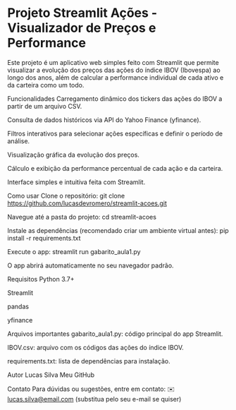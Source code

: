 # Projeto Streamlit Ações - Visualizador de Preços e Performance
Este projeto é um aplicativo web simples feito com Streamlit que permite visualizar a evolução dos preços das ações do índice IBOV (Ibovespa) ao longo dos anos, além de calcular a performance individual de cada ativo e da carteira como um todo.

Funcionalidades
Carregamento dinâmico dos tickers das ações do IBOV a partir de um arquivo CSV.

Consulta de dados históricos via API do Yahoo Finance (yfinance).

Filtros interativos para selecionar ações específicas e definir o período de análise.

Visualização gráfica da evolução dos preços.

Cálculo e exibição da performance percentual de cada ação e da carteira.

Interface simples e intuitiva feita com Streamlit.

Como usar
Clone o repositório:
git clone https://github.com/lucasdevromero/streamlit-acoes.git

Navegue até a pasta do projeto:
cd streamlit-acoes

Instale as dependências (recomendado criar um ambiente virtual antes):
pip install -r requirements.txt

Execute o app:
streamlit run gabarito_aula1.py

O app abrirá automaticamente no seu navegador padrão.

Requisitos
Python 3.7+

Streamlit

pandas

yfinance

Arquivos importantes
gabarito_aula1.py: código principal do app Streamlit.

IBOV.csv: arquivo com os códigos das ações do índice IBOV.

requirements.txt: lista de dependências para instalação.

Autor
Lucas Silva
Meu GitHub

Contato
Para dúvidas ou sugestões, entre em contato:
✉️ lucas.silva@email.com (substitua pelo seu e-mail se quiser)
